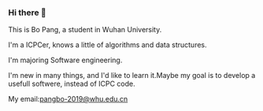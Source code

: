 ### Hi there 👋 
This is Bo Pang, a student in Wuhan University.

I'm a ICPCer, knows a little of algorithms and data structures.

I'm majoring Software engineering.

I'm new in many things, and I'd like to learn it.Maybe my goal is to develop a usefull softwere, instead of ICPC code.

My email:pangbo-2019@whu.edu.cn

<!--
**SkyCrystal/SkyCrystal** is a ✨ _special_ ✨ repository because its `README.md` (this file) appears on your GitHub profile.

Here are some ideas to get you started:

- 🔭 I’m currently working on ...
- 🌱 I’m currently learning ...
- 👯 I’m looking to collaborate on ...
- 🤔 I’m looking for help with ...
- 💬 Ask me about ...
- 📫 How to reach me: ...
- 😄 Pronouns: ...
- ⚡ Fun fact: ...
-->
